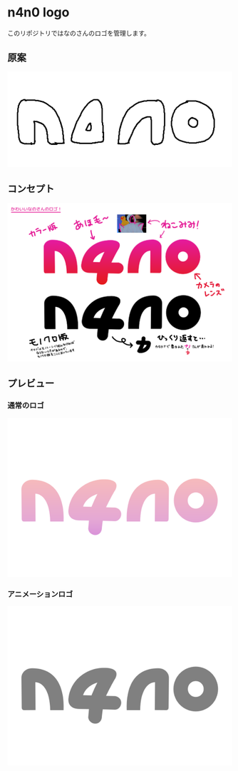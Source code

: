 
# n4n0 logo

このリポジトリではなのさんのロゴを管理します。

## 原案

![原案](draft.png)

## コンセプト

![説明](explanation.png)

## プレビュー

### 通常のロゴ

![通常のロゴ](logo.svg)

### アニメーションロゴ

![アニメーションロゴ](animation/animation.svg)
